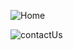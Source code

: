 ![Home](https://user-images.githubusercontent.com/79655661/229557122-5b279799-cd25-4463-b481-297757dd8aa1.png)

![contactUs](https://user-images.githubusercontent.com/79655661/229557138-64ee6c99-9f67-4a68-a29f-92e675c3560e.png)

